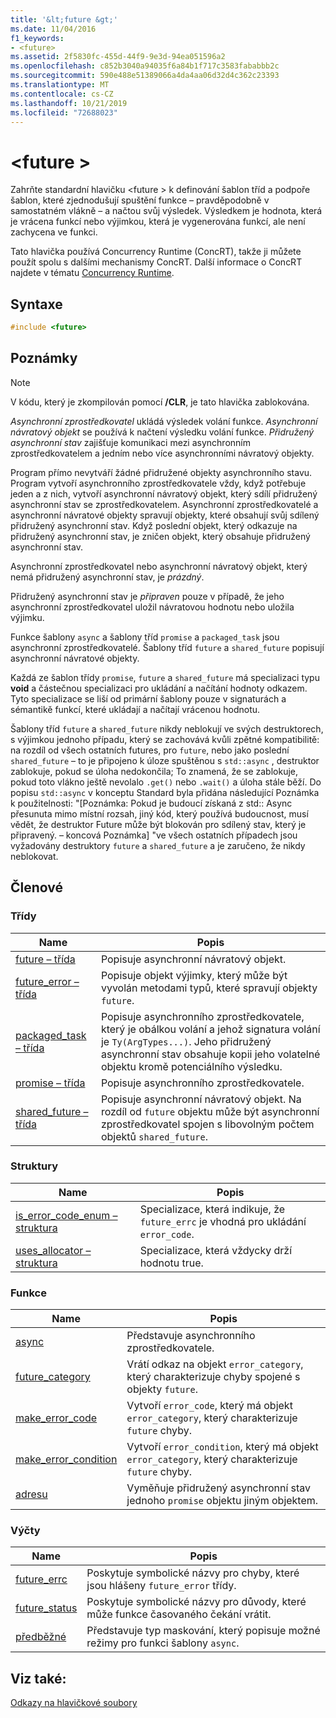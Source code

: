 ```yaml
---
title: '&lt;future &gt;'
ms.date: 11/04/2016
f1_keywords:
- <future>
ms.assetid: 2f5830fc-455d-44f9-9e3d-94ea051596a2
ms.openlocfilehash: c852b3040a94035f6a84b1f717c3583fababbb2c
ms.sourcegitcommit: 590e488e51389066a4da4aa06d32d4c362c23393
ms.translationtype: MT
ms.contentlocale: cs-CZ
ms.lasthandoff: 10/21/2019
ms.locfileid: "72688023"
---
```

# <a name="ltfuturegt"></a>&lt;future &gt;

Zahrňte standardní hlavičku \<future > k definování šablon tříd a podpoře šablon, které zjednodušují spuštění funkce – pravděpodobně v samostatném vlákně – a načtou svůj výsledek. Výsledkem je hodnota, která je vrácena funkcí nebo výjimkou, která je vygenerována funkcí, ale není zachycena ve funkci.

Tato hlavička používá Concurrency Runtime (ConcRT), takže ji můžete použít spolu s dalšími mechanismy ConcRT. Další informace o ConcRT najdete v tématu [Concurrency Runtime](../parallel/concrt/concurrency-runtime.md).

## <a name="syntax"></a>Syntaxe

```cpp
#include <future>
```

## <a name="remarks"></a>Poznámky

> [!NOTE]
> V kódu, který je zkompilován pomocí **/CLR**, je tato hlavička zablokována.

*Asynchronní zprostředkovatel* ukládá výsledek volání funkce. *Asynchronní návratový objekt* se používá k načtení výsledku volání funkce. *Přidružený asynchronní stav* zajišťuje komunikaci mezi asynchronním zprostředkovatelem a jedním nebo více asynchronními návratový objekty.

Program přímo nevytváří žádné přidružené objekty asynchronního stavu. Program vytvoří asynchronního zprostředkovatele vždy, když potřebuje jeden a z nich, vytvoří asynchronní návratový objekt, který sdílí přidružený asynchronní stav se zprostředkovatelem. Asynchronní zprostředkovatelé a asynchronní návratové objekty spravují objekty, které obsahují svůj sdílený přidružený asynchronní stav. Když poslední objekt, který odkazuje na přidružený asynchronní stav, je zničen objekt, který obsahuje přidružený asynchronní stav.

Asynchronní zprostředkovatel nebo asynchronní návratový objekt, který nemá přidružený asynchronní stav, je *prázdný*.

Přidružený asynchronní stav je *připraven* pouze v případě, že jeho asynchronní zprostředkovatel uložil návratovou hodnotu nebo uložila výjimku.

Funkce šablony `async` a šablony tříd `promise` a `packaged_task` jsou asynchronní zprostředkovatelé. Šablony tříd `future` a `shared_future` popisují asynchronní návratové objekty.

Každá ze šablon třídy `promise`, `future` a `shared_future` má specializaci typu **void** a částečnou specializaci pro ukládání a načítání hodnoty odkazem. Tyto specializace se liší od primární šablony pouze v signaturách a sémantikě funkcí, které ukládají a načítají vrácenou hodnotu.

Šablony tříd `future` a `shared_future` nikdy neblokují ve svých destruktorech, s výjimkou jednoho případu, který se zachovává kvůli zpětné kompatibilitě: na rozdíl od všech ostatních futures, pro `future`, nebo jako poslední `shared_future` – to je připojeno k úloze spuštěnou s `std::async` , destruktor zablokuje, pokud se úloha nedokončila; To znamená, že se zablokuje, pokud toto vlákno ještě nevolalo `.get()` nebo `.wait()` a úloha stále běží. Do popisu `std::async` v konceptu Standard byla přidána následující Poznámka k použitelnosti: "[Poznámka: Pokud je budoucí získaná z std:: Async přesunuta mimo místní rozsah, jiný kód, který používá budoucnost, musí vědět, že destruktor Future může být blokován pro sdílený stav, který je připravený. – koncová Poznámka] "ve všech ostatních případech jsou vyžadovány destruktory `future` a `shared_future` a je zaručeno, že nikdy neblokovat.

## <a name="members"></a>Členové

### <a name="classes"></a>Třídy

|Name|Popis|
|----------|-----------------|
|[future – třída](../standard-library/future-class.md)|Popisuje asynchronní návratový objekt.|
|[future_error – třída](../standard-library/future-error-class.md)|Popisuje objekt výjimky, který může být vyvolán metodami typů, které spravují objekty `future`.|
|[packaged_task – třída](../standard-library/packaged-task-class.md)|Popisuje asynchronního zprostředkovatele, který je obálkou volání a jehož signatura volání je `Ty(ArgTypes...)`. Jeho přidružený asynchronní stav obsahuje kopii jeho volatelné objektu kromě potenciálního výsledku.|
|[promise – třída](../standard-library/promise-class.md)|Popisuje asynchronního zprostředkovatele.|
|[shared_future – třída](../standard-library/shared-future-class.md)|Popisuje asynchronní návratový objekt. Na rozdíl od `future` objektu může být asynchronní zprostředkovatel spojen s libovolným počtem objektů `shared_future`.|

### <a name="structures"></a>Struktury

|Name|Popis|
|----------|-----------------|
|[is_error_code_enum – struktura](../standard-library/is-error-code-enum-structure.md)|Specializace, která indikuje, že `future_errc` je vhodná pro ukládání `error_code`.|
|[uses_allocator – struktura](../standard-library/uses-allocator-structure.md)|Specializace, která vždycky drží hodnotu true.|

### <a name="functions"></a>Funkce

|Name|Popis|
|----------|-----------------|
|[async](../standard-library/future-functions.md#async)|Představuje asynchronního zprostředkovatele.|
|[future_category](../standard-library/future-functions.md#future_category)|Vrátí odkaz na objekt `error_category`, který charakterizuje chyby spojené s objekty `future`.|
|[make_error_code](../standard-library/future-functions.md#make_error_code)|Vytvoří `error_code`, který má objekt `error_category`, který charakterizuje `future` chyby.|
|[make_error_condition](../standard-library/future-functions.md#make_error_condition)|Vytvoří `error_condition`, který má objekt `error_category`, který charakterizuje `future` chyby.|
|[adresu](../standard-library/future-functions.md#swap)|Vyměňuje přidružený asynchronní stav jednoho `promise` objektu jiným objektem.|

### <a name="enumerations"></a>Výčty

|Name|Popis|
|----------|-----------------|
|[future_errc](../standard-library/future-enums.md#future_errc)|Poskytuje symbolické názvy pro chyby, které jsou hlášeny `future_error` třídy.|
|[future_status](../standard-library/future-enums.md#future_status)|Poskytuje symbolické názvy pro důvody, které může funkce časovaného čekání vrátit.|
|[předběžné](../standard-library/future-enums.md#launch)|Představuje typ maskování, který popisuje možné režimy pro funkci šablony `async`.|

## <a name="see-also"></a>Viz také:

[Odkazy na hlavičkové soubory](../standard-library/cpp-standard-library-header-files.md)

